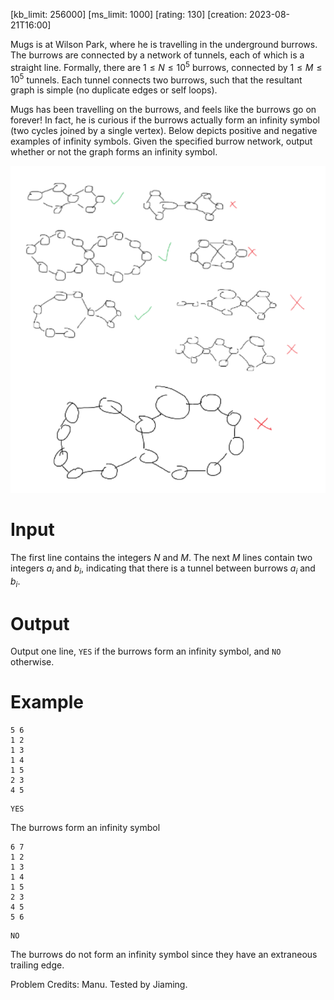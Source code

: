 [kb_limit: 256000]
[ms_limit: 1000]
[rating: 130]
[creation: 2023-08-21T16:00]

Mugs is at Wilson Park, where he is travelling in the underground burrows. The burrows are connected by a network of tunnels, each of which is a straight line. Formally, there are $1 \le N \le 10^5$ burrows, connected by $1 \le M \le 10^5$ tunnels. Each tunnel connects two burrows, such that the resultant graph is simple (no duplicate edges or self loops).

Mugs has been travelling on the burrows, and feels like the burrows go on forever! In fact, he is curious if the burrows actually form an infinity symbol (two cycles joined by a single vertex). Below depicts positive and negative examples of infinity symbols. Given the specified burrow network, output whether or not the graph forms an infinity symbol. 

![infinity example](infinity.png)
# Input

The first line contains the integers $N$ and $M$. The next $M$ lines contain two integers $a_i$ and $b_i$, indicating that there is a tunnel between burrows $a_i$ and $b_i$.
# Output

Output one line, `YES` if the burrows form an infinity symbol, and `NO` otherwise.

# Example
```in
5 6
1 2
1 3
1 4
1 5
2 3
4 5
```
```out
YES
```

The burrows form an infinity symbol

```in
6 7
1 2
1 3
1 4
1 5
2 3
4 5
5 6
```
```out
NO
```

The burrows do not form an infinity symbol since they have an extraneous trailing edge.

Problem Credits: Manu. Tested by Jiaming.